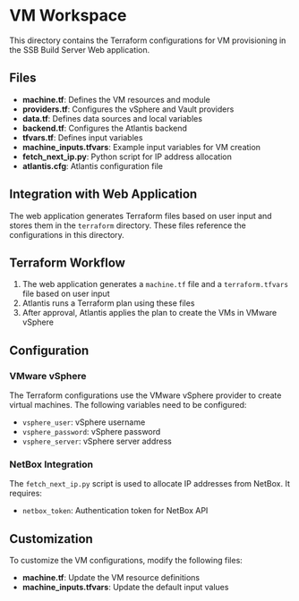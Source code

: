 # VM Workspace

This directory contains the Terraform configurations for VM provisioning in the SSB Build Server Web application.

## Files

- **machine.tf**: Defines the VM resources and module
- **providers.tf**: Configures the vSphere and Vault providers
- **data.tf**: Defines data sources and local variables
- **backend.tf**: Configures the Atlantis backend
- **tfvars.tf**: Defines input variables
- **machine_inputs.tfvars**: Example input variables for VM creation
- **fetch_next_ip.py**: Python script for IP address allocation
- **atlantis.cfg**: Atlantis configuration file

## Integration with Web Application

The web application generates Terraform files based on user input and stores them in the `terraform` directory. These files reference the configurations in this directory.

## Terraform Workflow

1. The web application generates a `machine.tf` file and a `terraform.tfvars` file based on user input
2. Atlantis runs a Terraform plan using these files
3. After approval, Atlantis applies the plan to create the VMs in VMware vSphere

## Configuration

### VMware vSphere

The Terraform configurations use the VMware vSphere provider to create virtual machines. The following variables need to be configured:

- `vsphere_user`: vSphere username
- `vsphere_password`: vSphere password
- `vsphere_server`: vSphere server address

### NetBox Integration

The `fetch_next_ip.py` script is used to allocate IP addresses from NetBox. It requires:

- `netbox_token`: Authentication token for NetBox API

## Customization

To customize the VM configurations, modify the following files:

- **machine.tf**: Update the VM resource definitions
- **machine_inputs.tfvars**: Update the default input values
